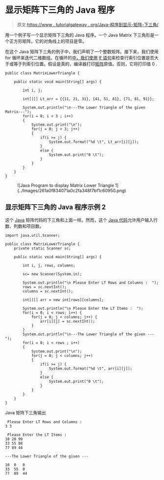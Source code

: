 # 显示矩阵下三角的 Java 程序

> 原文:[https://www . tutorialgateway . org/Java-程序到显示-矩阵-下三角/](https://www.tutorialgateway.org/java-program-to-display-matrix-lower-triangle/)

用一个例子写一个显示矩阵下三角的 Java 程序。一个 Java Matrix 下三角形是一个正方形矩阵，它的对角线上的项目是零。

在这个 Java 矩阵下三角的例子中，我们声明了一个整数矩阵。接下来，我们使用 for 循环来迭代二维数组。在循环的[中，我们使用](https://www.tutorialgateway.org/java-for-loop/) [If 语句](https://www.tutorialgateway.org/java-if-statement/)来检查行索引位置是否大于或等于列索引位置。假设是真的，编译器打印[矩阵](https://www.tutorialgateway.org/two-dimensional-array-in-java/)原值。否则，它将打印值 0 .

```
public class MatrixLowerTriangle {

	public static void main(String[] args) {

		int i, j;

		int[][] Lt_arr = {{11, 21, 31}, {41, 51, 61}, {71, 81, 91}};

		System.out.println("\n---The Lower Triangle of the given Matrix---");
		for(i = 0; i < 3 ; i++)
		{
			System.out.print("\n");
			for(j = 0; j < 3; j++)
			{
				if(i >= j) {
					System.out.format("%d \t", Lt_arr[i][j]);
				}
				else {
					System.out.print("0 \t");	
				}
			}
		}
	}
}
```

<figure class="wp-block-image size-large">![Java Program to display Matrix Lower Triangle 1](../Images/261a0f834071a0c2fa348f7bf1c60950.png)</figure>

## 显示矩阵下三角的 Java 程序示例 2

这个 [Java](https://www.tutorialgateway.org/java-tutorial/) 矩阵代码的下三角和上面一样。然而，这个 [Java 代码](https://www.tutorialgateway.org/learn-java-programs/)允许用户输入行数、列数和项目数。

```
import java.util.Scanner;

public class MatrixLowerTriangle {
	private static Scanner sc;

	public static void main(String[] args) {

		int i, j, rows, columns;

		sc= new Scanner(System.in);

		System.out.println("\n Please Enter LT Rows and Columns :  ");
		rows = sc.nextInt();
		columns = sc.nextInt();

		int[][] arr = new int[rows][columns];

		System.out.println("\n Please Enter the LT Items :  ");
		for(i = 0; i < rows; i++) {
			for(j = 0; j < columns; j++) {
				arr[i][j] = sc.nextInt();
			}		
		}
		System.out.println("\n---The Lower Triangle of the given ---");
		for(i = 0; i < rows ; i++)
		{
			System.out.print("\n");
			for(j = 0; j < columns; j++)
			{
				if(i >= j) {
					System.out.format("%d \t", arr[i][j]);
				}
				else {
					System.out.print("0 \t");	
				}
			}
		}
	}
}
```

Java 矩阵下三角输出

```
 Please Enter LT Rows and Columns :  
3 3

 Please Enter the LT Items :  
10 20 99
33 55 88
77 89 44

---The Lower Triangle of the given ---

10 	0 	0 	
33 	55 	0 	
77 	89 	44 
```